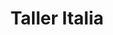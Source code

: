 ---
title: "Taller Italia"
url: /ciudad-autonoma-de-buenos-aires/taller-italia/
shop: reparación de automóviles
---